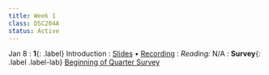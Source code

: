 ```yaml
---
title: Week 1
class: DSC204A
status: Active
---
```


Jan 8
: **1**{: .label} Introduction
  : [Slides](#) &#8226; [Recording](https://podcast.ucsd.edu/watch/wi24/dsc204a_a00)
: *Reading:* N/A
: **Survey**{: .label .label-lab} [Beginning of Quarter Survey](#)

<!--
Jan 10
: **2**{: .label} Basics: 
  : [Slides](#) &#8226; [Recording](#) &#8226; [Scribe Notes](#) &#8226;
: *Reading:* [2](https://inferentialthinking.com/chapters/02/causality-and-experiments.html)
: **Homework**{: .label .label-homework} Homework 01 (Due 1/24)

Jan 12
: **2**{: .label} Basics: 
  : [Slides](#) &#8226; [Demos](#) &#8226; [Blank Demos](#)
: *Reading:* [2](https://inferentialthinking.com/chapters/02/causality-and-experiments.html)
: **Homework**{: .label .label-homework} Homework 01 (Due 1/24)
-->